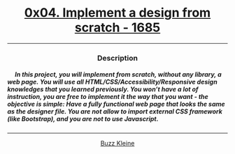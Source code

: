 # [<center>0x04. Implement a design from scratch - 1685</center>](https://intranet.hbtn.io/projects/1685)
 ---
 ### <center>Description</center> 
 ##### &emsp; In this project, you will implement from scratch, without any library, a web page. You will use all HTML/CSS/Accessibility/Responsive design knowledges that you learned previously. You won’t have a lot of instruction, you are free to implement it the way that you want - the objective is simple: Have a fully functional web page that looks the same as the designer file. You are not allow to import external CSS framework (like Bootstrap), and you are not to use Javascript.
 ---
 [<center>Buzz Kleine</center>](https://github.com/conkobar)
